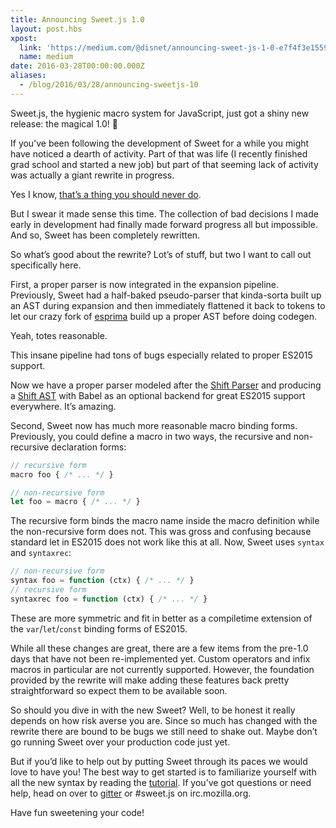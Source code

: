 ```yaml
---
title: Announcing Sweet.js 1.0
layout: post.hbs
xpost:
  link: 'https://medium.com/@disnet/announcing-sweet-js-1-0-e7f4f3e15594'
  name: medium
date: 2016-03-28T00:00:00.000Z
aliases:
  - /blog/2016/03/28/announcing-sweetjs-10
---
```


Sweet.js, the hygienic macro system for JavaScript, just got a shiny new release: the magical 1.0! 🎉

If you’ve been following the development of Sweet for a while you might have noticed a dearth of activity. Part of that was life (I recently finished grad school and started a new job) but part of that seeming lack of activity was actually a giant rewrite in progress.

Yes I know, [that’s a thing you should never do](http://www.joelonsoftware.com/articles/fog0000000069.html).

But I swear it made sense this time. The collection of bad decisions I made early in development had finally made forward progress all but impossible. And so, Sweet has been completely rewritten.

So what’s good about the rewrite? Lot’s of stuff, but two I want to call out specifically here.

First, a proper parser is now integrated in the expansion pipeline. Previously, Sweet had a half-baked pseudo-parser that kinda-sorta built up an AST during expansion and then immediately flattened it back to tokens to let our crazy fork of [esprima](http://esprima.org/) build up a proper AST before doing codegen.

Yeah, totes reasonable.

This insane pipeline had tons of bugs especially related to proper ES2015 support.

Now we have a proper parser modeled after the [Shift Parser](http://shift-ast.org/parser.html) and producing a [Shift AST](https://github.com/shapesecurity/shift-spec) with Babel as an optional backend for great ES2015 support everywhere. It’s amazing.

Second, Sweet now has much more reasonable macro binding forms. Previously, you could define a macro in two ways, the recursive and non-recursive declaration forms:

```js
// recursive form
macro foo { /* ... */ }

// non-recursive form
let foo = macro { /* ... */ }
```

The recursive form binds the macro name inside the macro definition while the non-recursive form does not. This was gross and confusing because standard let in ES2015 does not work like this at all. Now, Sweet uses `syntax` and `syntaxrec`:

```js
// non-recursive form
syntax foo = function (ctx) { /* ... */ }
// recursive form
syntaxrec foo = function (ctx) { /* ... */ }
```

These are more symmetric and fit in better as a compiletime extension of the `var`/`let`/`const` binding forms of ES2015.

While all these changes are great, there are a few items from the pre-1.0 days that have not been re-implemented yet. Custom operators and infix macros in particular are not currently supported. However, the foundation provided by the rewrite will make adding these features back pretty straightforward so expect them to be available soon.

So should you dive in with the new Sweet? Well, to be honest it really depends on how risk averse you are. Since so much has changed with the rewrite there are bound to be bugs we still need to shake out. Maybe don’t go running Sweet over your production code just yet.

But if you’d like to help out by putting Sweet through its paces we would love to have you! The best way to get started is to familiarize yourself with all the new syntax by reading the [tutorial](http://sweetjs.org/doc/1.0/tutorial.html). If you’ve got questions or need help, head on over to [gitter](https://gitter.im/mozilla/sweet.js) or #sweet.js on irc.mozilla.org.

Have fun sweetening your code!
